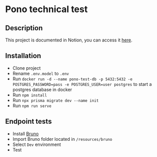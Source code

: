# Pono technical test

## Description

This project is documented in Notion, you can access it [here](https://slashome.notion.site/Test-Pono-d3592d71e69c4ce9b9800999e91cb3e2).

## Installation

- Clone project
- Rename `.env.model` to `.env`
- Run `docker run -d --name pono-test-db -p 5432:5432 -e POSTGRES_PASSWORD=pass -e POSTGRES_USER=user postgres` to start a postgres database in docker
- Run `npm install`
- Run `npx prisma migrate dev --name init`
- Run `npm run serve`

## Endpoint tests

- Install [Bruno](https://www.usebruno.com/)
- Import Bruno folder located in `/resources/bruno`
- Select `Dev` environment
- Test


